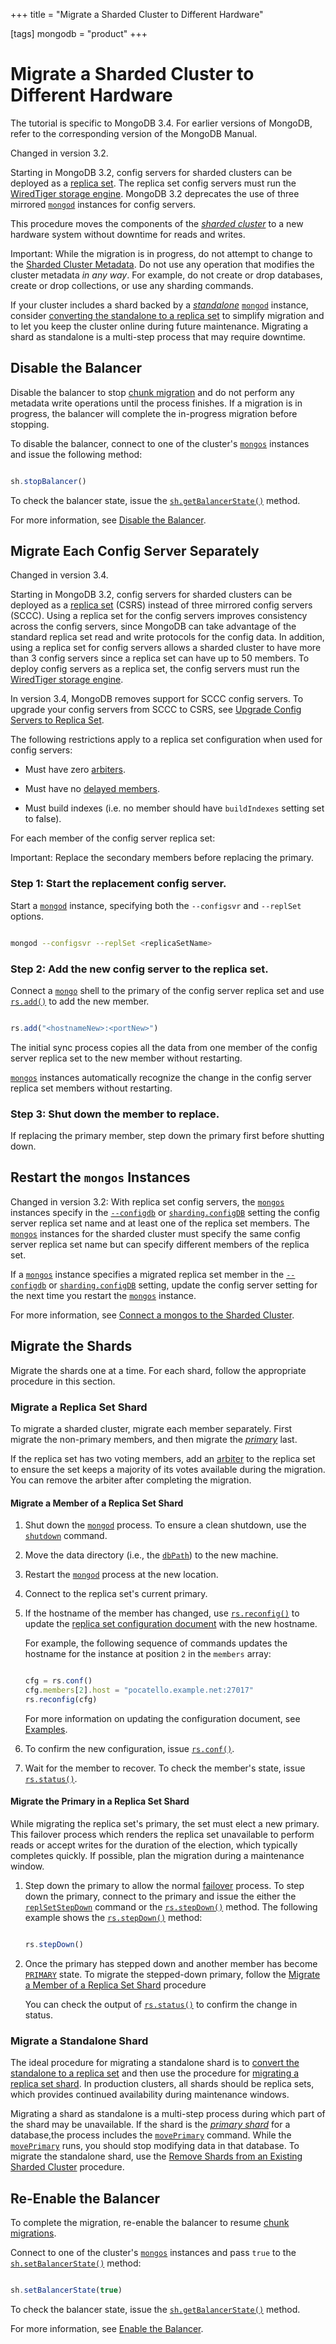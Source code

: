 +++
title = "Migrate a Sharded Cluster to Different Hardware"

[tags]
mongodb = "product"
+++

# Migrate a Sharded Cluster to Different Hardware

The tutorial is specific to MongoDB 3.4. For earlier versions of
MongoDB, refer to the corresponding version of the MongoDB Manual.

Changed in version 3.2.

Starting in MongoDB 3.2, config servers for sharded clusters can be
deployed as a [replica set](https://docs.mongodb.com/manual/replication). The
replica set config servers must run the [WiredTiger storage engine](https://docs.mongodb.com/manual/core/wiredtiger). MongoDB 3.2 deprecates the use of three mirrored
[``mongod``](https://docs.mongodb.com/manual/reference/program/mongod/#bin.mongod) instances for config servers.

This procedure moves the components of the [*sharded cluster*](https://docs.mongodb.com/manual/reference/glossary/#term-sharded-cluster) to a
new hardware system without downtime for reads and writes.

Important: While the migration is in progress, do not attempt to change to the [Sharded Cluster Metadata](https://docs.mongodb.com/manual/core/sharded-cluster-config-servers/#sharding-internals-config-database). Do not use any operation that modifies the cluster metadata *in any way*. For example, do not create or drop databases, create or drop collections, or use any sharding commands.

If your cluster includes a shard backed by a [*standalone*](https://docs.mongodb.com/manual/reference/glossary/#term-standalone)
[``mongod``](https://docs.mongodb.com/manual/reference/program/mongod/#bin.mongod) instance, consider [converting the standalone
to a replica set](https://docs.mongodb.com/manual/tutorial/convert-standalone-to-replica-set) to
simplify migration and to let you keep the cluster online during
future maintenance. Migrating a shard as standalone is a multi-step
process that may require downtime.

<span id="migrate-to-new-hardware-disable-balancer"></span>


## Disable the Balancer

Disable the balancer to stop [chunk migration](https://docs.mongodb.com/manual/core/sharding-balancer-administration) and do not perform any metadata
write operations until the process finishes. If a migration is in
progress, the balancer will complete the in-progress migration before
stopping.

To disable the balancer, connect to one of the cluster's
[``mongos``](https://docs.mongodb.com/manual/reference/program/mongos/#bin.mongos) instances and issue the following method:

```javascript

sh.stopBalancer()

```

To check the balancer state, issue the [``sh.getBalancerState()``](https://docs.mongodb.com/manual/reference/method/sh.getBalancerState/#sh.getBalancerState)
method.

For more information, see [Disable the Balancer](https://docs.mongodb.com/manual/tutorial/manage-sharded-cluster-balancer/#sharding-balancing-disable-temporarily).

<span id="migrate-to-new-hardware-config-servers"></span>


## Migrate Each Config Server Separately

Changed in version 3.4.

Starting in MongoDB 3.2, config servers for sharded clusters can be
deployed as a [replica set](https://docs.mongodb.com/manual/replication) (CSRS) instead of three
mirrored config servers (SCCC). Using a replica set for the config
servers improves consistency across the config servers, since MongoDB
can take advantage of the standard replica set read and write protocols
for the config data. In addition, using a replica set for config
servers allows a sharded cluster to have more than 3 config servers
since a replica set can have up to 50 members. To deploy config servers
as a replica set, the config servers must run the [WiredTiger
storage engine](https://docs.mongodb.com/manual/core/wiredtiger).

In version 3.4, MongoDB removes support for SCCC config servers. To
upgrade your config servers from SCCC to CSRS, see
[Upgrade Config Servers to Replica Set](https://docs.mongodb.com/manual/tutorial/upgrade-config-servers-to-replica-set).

The following restrictions apply to a replica set configuration when used
for config servers:

* Must have zero [arbiters](https://docs.mongodb.com/manual/core/replica-set-arbiter).

* Must have no [delayed members](https://docs.mongodb.com/manual/core/replica-set-delayed-member).

* Must build indexes (i.e. no member should have ``buildIndexes`` setting set to false).

For each member of the config server replica set:

Important: Replace the secondary members before replacing the primary.


### Step 1: Start the replacement config server.

Start a [``mongod``](https://docs.mongodb.com/manual/reference/program/mongod/#bin.mongod) instance, specifying both the ``--configsvr``
and ``--replSet`` options.

```sh

mongod --configsvr --replSet <replicaSetName>

```


### Step 2: Add the new config server to the replica set.

Connect a [``mongo``](https://docs.mongodb.com/manual/reference/program/mongo/#bin.mongo) shell to the primary of the config server
replica set and use [``rs.add()``](https://docs.mongodb.com/manual/reference/method/rs.add/#rs.add) to add the new member.

```javascript

rs.add("<hostnameNew>:<portNew>")

```

The initial sync process copies all the data from one member of the
config server replica set to the new member without restarting.

[``mongos``](https://docs.mongodb.com/manual/reference/program/mongos/#bin.mongos) instances automatically recognize the change in the
config server replica set members without restarting.


### Step 3: Shut down the member to replace.

If replacing the primary member, step down the primary first before
shutting down.

<span id="migrate-to-new-hardware-restart-mongos"></span>


## Restart the ``mongos`` Instances

Changed in version 3.2: With replica set config servers, the [``mongos``](https://docs.mongodb.com/manual/reference/program/mongos/#bin.mongos) instances
specify in the [``--configdb``](https://docs.mongodb.com/manual/reference/program/mongos/#cmdoption-configdb) or [``sharding.configDB``](https://docs.mongodb.com/manual/reference/configuration-options/#sharding.configDB)
setting the config server replica set name and at least one of the
replica set members. The [``mongos``](https://docs.mongodb.com/manual/reference/program/mongos/#bin.mongos) instances for the sharded
cluster must specify the same config server replica set name but can
specify different members of the replica set.

If a [``mongos``](https://docs.mongodb.com/manual/reference/program/mongos/#bin.mongos) instance specifies a migrated replica set member in
the [``--configdb``](https://docs.mongodb.com/manual/reference/program/mongos/#cmdoption-configdb) or [``sharding.configDB``](https://docs.mongodb.com/manual/reference/configuration-options/#sharding.configDB) setting, update
the config server setting for the next time you restart the
[``mongos``](https://docs.mongodb.com/manual/reference/program/mongos/#bin.mongos) instance.

For more information, see [Connect a mongos to the Sharded Cluster](https://docs.mongodb.com/manual/tutorial/deploy-shard-cluster/#sharding-setup-start-mongos).

<span id="migrate-to-new-hardware-shards"></span>


## Migrate the Shards

Migrate the shards one at a time. For each shard, follow the appropriate
procedure in this section.

<span id="migrate-replica-set-shard"></span>


### Migrate a Replica Set Shard

To migrate a sharded cluster, migrate each member separately. First
migrate the non-primary members, and then migrate the [*primary*](https://docs.mongodb.com/manual/reference/glossary/#term-primary)
last.

If the replica set has two voting members, add an [arbiter](https://docs.mongodb.com/manual/core/replica-set-arbiter) to the replica set to ensure the set
keeps a majority of its votes available during the migration. You can
remove the arbiter after completing the migration.

<span id="migrate-replica-set-shard-member"></span>


#### Migrate a Member of a Replica Set Shard

1. Shut down the [``mongod``](https://docs.mongodb.com/manual/reference/program/mongod/#bin.mongod) process. To ensure a clean shutdown, use the [``shutdown``](https://docs.mongodb.com/manual/reference/command/shutdown/#dbcmd.shutdown) command.

2. Move the data directory (i.e., the [``dbPath``](https://docs.mongodb.com/manual/reference/configuration-options/#storage.dbPath)) to the new machine.

3. Restart the [``mongod``](https://docs.mongodb.com/manual/reference/program/mongod/#bin.mongod) process at the new location.

4. Connect to the replica set's current primary.

5. If the hostname of the member has changed, use [``rs.reconfig()``](https://docs.mongodb.com/manual/reference/method/rs.reconfig/#rs.reconfig) to update the [replica set configuration document](https://docs.mongodb.com/manual/reference/replica-configuration) with the new hostname.

   For example, the following sequence of commands updates the
   hostname for the instance at position ``2`` in the ``members``
   array:

   ```javascript

   cfg = rs.conf()
   cfg.members[2].host = "pocatello.example.net:27017"
   rs.reconfig(cfg)

   ```

   For more information on updating the configuration document, see
   [Examples](https://docs.mongodb.com/manual/reference/method/rs.reconfig/#replica-set-reconfiguration-usage).

6. To confirm the new configuration, issue [``rs.conf()``](https://docs.mongodb.com/manual/reference/method/rs.conf/#rs.conf).

7. Wait for the member to recover. To check the member's state, issue [``rs.status()``](https://docs.mongodb.com/manual/reference/method/rs.status/#rs.status).


#### Migrate the Primary in a Replica Set Shard

While migrating the replica set's primary, the set must elect a new
primary. This failover process which renders the replica set
unavailable to perform reads or accept writes for the duration of the
election, which typically completes quickly. If possible, plan the
migration during a maintenance window.

1. Step down the primary to allow the normal [failover](https://docs.mongodb.com/manual/core/replica-set-high-availability/#replica-set-failover) process.  To step down the primary, connect to the primary and issue the either the [``replSetStepDown``](https://docs.mongodb.com/manual/reference/command/replSetStepDown/#dbcmd.replSetStepDown) command or the [``rs.stepDown()``](https://docs.mongodb.com/manual/reference/method/rs.stepDown/#rs.stepDown) method. The following example shows the [``rs.stepDown()``](https://docs.mongodb.com/manual/reference/method/rs.stepDown/#rs.stepDown) method:

   ```javascript

   rs.stepDown()

   ```

2. Once the primary has stepped down and another member has become [``PRIMARY``](https://docs.mongodb.com/manual/reference/replica-states/#replstate.PRIMARY) state. To migrate the stepped-down primary, follow the [Migrate a Member of a Replica Set Shard](#migrate-replica-set-shard-member) procedure

   You can check the output of [``rs.status()``](https://docs.mongodb.com/manual/reference/method/rs.status/#rs.status) to confirm the
   change in status.


### Migrate a Standalone Shard

The ideal procedure for migrating a standalone shard is to
[convert the standalone to a replica set](https://docs.mongodb.com/manual/tutorial/convert-standalone-to-replica-set) and then use the
procedure for [migrating a replica set shard](#migrate-replica-set-shard). In production clusters, all shards
should be replica sets, which provides continued availability during
maintenance windows.

Migrating a shard as standalone is a multi-step process during which
part of the shard may be unavailable. If the shard is the
[*primary shard*](https://docs.mongodb.com/manual/reference/glossary/#term-primary-shard) for a database,the process includes the
[``movePrimary``](https://docs.mongodb.com/manual/reference/command/movePrimary/#dbcmd.movePrimary) command. While the [``movePrimary``](https://docs.mongodb.com/manual/reference/command/movePrimary/#dbcmd.movePrimary)
runs, you should stop modifying data in that database. To migrate the
standalone shard, use the [Remove Shards from an Existing Sharded Cluster](https://docs.mongodb.com/manual/tutorial/remove-shards-from-cluster)
procedure.

<span id="migrate-to-new-hardware-enable-balancer"></span>


## Re-Enable the Balancer

To complete the migration, re-enable the balancer to resume
[chunk migrations](https://docs.mongodb.com/manual/core/sharding-balancer-administration).

Connect to one of the cluster's [``mongos``](https://docs.mongodb.com/manual/reference/program/mongos/#bin.mongos) instances and pass
``true`` to the [``sh.setBalancerState()``](https://docs.mongodb.com/manual/reference/method/sh.setBalancerState/#sh.setBalancerState) method:

```javascript

sh.setBalancerState(true)

```

To check the balancer state, issue the [``sh.getBalancerState()``](https://docs.mongodb.com/manual/reference/method/sh.getBalancerState/#sh.getBalancerState)
method.

For more information, see [Enable the Balancer](https://docs.mongodb.com/manual/tutorial/manage-sharded-cluster-balancer/#sharding-balancing-enable).
